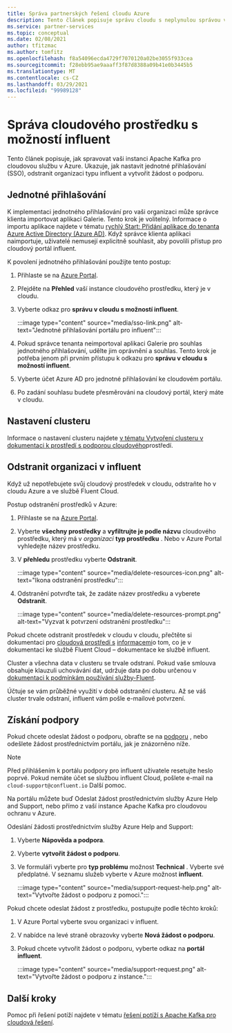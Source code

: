 ```yaml
---
title: Správa partnerských řešení cloudu Azure
description: Tento článek popisuje správu cloudu s neplynulou správou v Azure Portal. Jak nastavit jednotné přihlašování, odstranit organizaci v influent a získat podporu.
ms.service: partner-services
ms.topic: conceptual
ms.date: 02/08/2021
author: tfitzmac
ms.author: tomfitz
ms.openlocfilehash: f8a54096ecda4729f7070120a02be3055f933cea
ms.sourcegitcommit: f28ebb95ae9aaaff3f87d8388a09b41e0b3445b5
ms.translationtype: MT
ms.contentlocale: cs-CZ
ms.lasthandoff: 03/29/2021
ms.locfileid: "99989128"
---
```

# <a name="manage-the-confluent-cloud-resource"></a>Správa cloudového prostředku s možností influent

Tento článek popisuje, jak spravovat vaši instanci Apache Kafka pro cloudovou službu v Azure. Ukazuje, jak nastavit jednotné přihlašování (SSO), odstranit organizaci typu influent a vytvořit žádost o podporu.

## <a name="single-sign-on"></a>Jednotné přihlašování

K implementaci jednotného přihlašování pro vaši organizaci může správce klienta importovat aplikaci Galerie. Tento krok je volitelný. Informace o importu aplikace najdete v tématu [rychlý Start: Přidání aplikace do tenanta Azure Active Directory (Azure AD)](../../active-directory/manage-apps/add-application-portal.md). Když správce klienta aplikaci naimportuje, uživatelé nemusejí explicitně souhlasit, aby povolili přístup pro cloudový portál influent.

K povolení jednotného přihlašování použijte tento postup:

1. Přihlaste se na [Azure Portal](https://portal.azure.com).
1. Přejděte na **Přehled** vaší instance cloudového prostředku, který je v cloudu.
1. Vyberte odkaz pro **správu v cloudu s možností influent**.

   :::image type="content" source="media/sso-link.png" alt-text="Jednotné přihlašování portálu pro influent":::

1. Pokud správce tenanta neimportoval aplikaci Galerie pro souhlas jednotného přihlašování, udělte jim oprávnění a souhlas. Tento krok je potřeba jenom při prvním přístupu k odkazu pro **správu v cloudu s možností influent**.
1. Vyberte účet Azure AD pro jednotné přihlašování ke cloudovém portálu.
1. Po zadání souhlasu budete přesměrováni na cloudový portál, který máte v cloudu.

## <a name="set-up-cluster"></a>Nastavení clusteru

Informace o nastavení clusteru najdete [v tématu Vytvoření clusteru v dokumentaci k prostředí s podporou cloudového](https://docs.confluent.io/cloud/current/clusters/create-cluster.html)prostředí.

## <a name="delete-confluent-organization"></a>Odstranit organizaci v influent

Když už nepotřebujete svůj cloudový prostředek v cloudu, odstraňte ho v cloudu Azure a ve službě Fluent Cloud.

Postup odstranění prostředků v Azure:

1. Přihlaste se na [Azure Portal](https://portal.azure.com).
1. Vyberte **všechny prostředky** a **vyfiltrujte je podle názvu** cloudového prostředku, který má v _organizaci_ **typ prostředku** . Nebo v Azure Portal vyhledejte název prostředku.
1. V **přehledu** prostředku vyberte **Odstranit**.

    :::image type="content" source="media/delete-resources-icon.png" alt-text="Ikona odstranění prostředku":::

1. Odstranění potvrďte tak, že zadáte název prostředku a vyberete **Odstranit**.

    :::image type="content" source="media/delete-resources-prompt.png" alt-text="Vyzvat k potvrzení odstranění prostředku":::

Pokud chcete odstranit prostředek v cloudu v cloudu, přečtěte si dokumentaci pro [cloudová prostředí s](https://docs.confluent.io/current/cloud/using/environments.html) [informacemi](https://docs.confluent.io/current/cloud/using/cloud-basics.html)o tom, co je v dokumentaci ke službě Fluent Cloud – dokumentace ke službě influent.

Cluster a všechna data v clusteru se trvale odstraní. Pokud vaše smlouva obsahuje klauzuli uchovávání dat, udržuje data po dobu určenou v [dokumentaci k podmínkám používání služby-Fluent](https://www.confluent.io/confluent-cloud-tos).

Účtuje se vám průběžné využití v době odstranění clusteru. Až se váš cluster trvale odstraní, influent vám pošle e-mailové potvrzení.

## <a name="get-support"></a>Získání podpory

Pokud chcete odeslat žádost o podporu, obraťte se na [podporu](https://support.confluent.io) , nebo odešlete žádost prostřednictvím portálu, jak je znázorněno níže.

> [!NOTE]
> Před přihlášením k portálu podpory pro influent uživatele resetujte heslo poprvé. Pokud nemáte účet se službou influent Cloud, pošlete e-mail na `cloud-support@confluent.io` Další pomoc.

Na portálu můžete buď Odeslat žádost prostřednictvím služby Azure Help and Support, nebo přímo z vaší instance Apache Kafka pro cloudovou ochranu v Azure.

Odeslání žádosti prostřednictvím služby Azure Help and Support:

1. Vyberte **Nápověda a podpora**.
1. Vyberte **vytvořit žádost o podporu**.
1. Ve formuláři vyberte pro **typ problému** možnost **Technical** . Vyberte své předplatné. V seznamu služeb vyberte v Azure možnost **influent**.

    :::image type="content" source="media/support-request-help.png" alt-text="Vytvořte žádost o podporu z pomoci.":::

Pokud chcete odeslat žádost z prostředku, postupujte podle těchto kroků:

1. V Azure Portal vyberte svou organizaci v influent.
1. V nabídce na levé straně obrazovky vyberte **Nová žádost o podporu**.
1. Pokud chcete vytvořit žádost o podporu, vyberte odkaz na **portál influent**.

    :::image type="content" source="media/support-request.png" alt-text="Vytvořte žádost o podporu z instance.":::

## <a name="next-steps"></a>Další kroky

Pomoc při řešení potíží najdete v tématu [řešení potíží s Apache Kafka pro cloudová řešení](troubleshoot.md).
